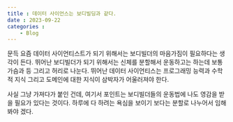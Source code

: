 ```yaml
---
title : 데이터 사이언스는 보디빌딩과 같다.
date : 2023-09-22
categories : 
    - Blog
---
```

문득 요즘 데이터 사이언티스트가 되기 위해서는 보디빌더의 마음가짐이 필요하다는 생각이 든다.
뛰어난 보디빌더가 되기 위해서는 신체를 분할해서 운동하고는 하는데 보통 가슴과 등 그리고 허리로 나눈다.
뛰어난 데이터 사이언티스는 프로그래밍 능력과 수학적 지식 그리고 도메인에 대한 지식이 삼박자가 어울러져야 한다.

사실 그냥 가져다가 붙인 건데, 여기서 포인트는 보디빌더들의 운동법에 나도 영감을 받을 필요가 있다는 것이다.
하루에 다 하려는 욕심을 보이기 보다는 분할로 나누어서 임해봐야 겠다.
